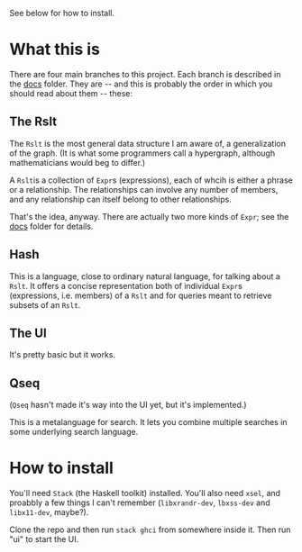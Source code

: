 See below for how to install.


# What this is

There are four main branches to this project. Each branch is described in the [docs](docs) folder. They are -- and this is probably the order in which you should read about them -- these:


## The Rslt

The `Rslt` is the most general data structure I am aware of, a generalization of the graph. (It is what some programmers call a hypergraph, although mathematicians would beg to differ.)

A `Rslt`is a collection of `Expr`s (expressions), each of whcih is either a phrase or a relationship. The relationships can involve any number of members, and any relationship can itself belong to other relationships.

That's the idea, anyway. There are actually two more kinds of `Expr`; see the [docs](docs) folder for details.


## Hash

This is a language, close to ordinary natural language, for talking about a `Rslt`. It offers a concise representation both of individual `Expr`s (expressions, i.e. members) of a `Rslt` and for queries meant to retrieve subsets of an `Rslt`.


## The UI

It's pretty basic but it works.


## Qseq

(`Qseq` hasn't made it's way into the UI yet, but it's implemented.)

This is a metalanguage for search. It lets you combine multiple searches in some underlying search language.


# How to install

You'll need `Stack` (the Haskell toolkit) installed. You'll also need `xsel`, and proabbly a few things I can't remember (`libxrandr-dev`, `lbxss-dev` and `libx11-dev`, maybe?).

Clone the repo and then run `stack ghci` from somewhere inside it. Then run "ui" to start the UI.
